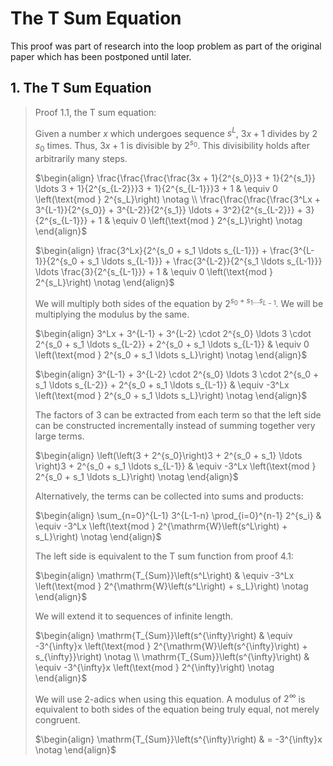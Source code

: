 # The T Sum Equation

This proof was part of research into the loop problem as part of the original paper which has been postponed until later.

## 1. The T Sum Equation

> Proof 1.1, the T sum equation:
>
> Given a number $x$ which undergoes sequence $s^L$, $3x + 1$ divides by $2$ $s_0$ times. Thus, $3x + 1$ is divisible by $2^{s_0}$. This divisibility holds after arbitrarily many steps.
>
> $\begin{align} \frac{\frac{\frac{\frac{3x + 1}{2^{s_0}}3 + 1}{2^{s_1}} \ldots 3 + 1}{2^{s_{L-2}}}3 + 1}{2^{s_{L-1}}}3 + 1 & \equiv 0 \left(\text{mod } 2^{s_L}\right) \notag \\ \frac{\frac{\frac{\frac{3^Lx + 3^{L-1}}{2^{s_0}} + 3^{L-2}}{2^{s_1}} \ldots + 3^2}{2^{s_{L-2}}} + 3}{2^{s_{L-1}}} + 1 & \equiv 0 \left(\text{mod } 2^{s_L}\right) \notag \end{align}$
>
> $\begin{align} \frac{3^Lx}{2^{s_0 + s_1 \ldots s_{L-1}}} + \frac{3^{L-1}}{2^{s_0 + s_1 \ldots s_{L-1}}} + \frac{3^{L-2}}{2^{s_1 \ldots s_{L-1}}} \ldots \frac{3}{2^{s_{L-1}}} + 1 & \equiv 0 \left(\text{mod } 2^{s_L}\right) \notag \end{align}$
>
> We will multiply both sides of the equation by $2^{s_0 + s_1 \ldots s_{L-1}}$. We will be multiplying the modulus by the same.
>
> $\begin{align} 3^Lx + 3^{L-1} + 3^{L-2} \cdot 2^{s_0} \ldots 3 \cdot 2^{s_0 + s_1 \ldots s_{L-2}} + 2^{s_0 + s_1 \ldots s_{L-1}} & \equiv 0 \left(\text{mod } 2^{s_0 + s_1 \ldots s_L}\right) \notag \end{align}$
>
> $\begin{align} 3^{L-1} + 3^{L-2} \cdot 2^{s_0} \ldots 3 \cdot 2^{s_0 + s_1 \ldots s_{L-2}} + 2^{s_0 + s_1 \ldots s_{L-1}} & \equiv -3^Lx \left(\text{mod } 2^{s_0 + s_1 \ldots s_L}\right) \notag \end{align}$
>
> The factors of $3$ can be extracted from each term so that the left side can be constructed incrementally instead of summing together very large terms.
>
> $\begin{align} \left(\left(3 + 2^{s_0}\right)3 + 2^{s_0 + s_1} \ldots \right)3 + 2^{s_0 + s_1 \ldots s_{L-1}} & \equiv -3^Lx \left(\text{mod } 2^{s_0 + s_1 \ldots s_L}\right) \notag \end{align}$
>
> Alternatively, the terms can be collected into sums and products:
>
> $\begin{align} \sum_{n=0}^{L-1} 3^{L-1-n} \prod_{i=0}^{n-1} 2^{s_i} & \equiv -3^Lx \left(\text{mod } 2^{\mathrm{W}\left(s^L\right) + s_L}\right) \notag \end{align}$
>
> The left side is equivalent to the T sum function from proof 4.1:
>
> $\begin{align} \mathrm{T_{Sum}}\left(s^L\right) & \equiv -3^Lx \left(\text{mod } 2^{\mathrm{W}\left(s^L\right) + s_L}\right) \notag \end{align}$
>
> We will extend it to sequences of infinite length.
>
> $\begin{align} \mathrm{T_{Sum}}\left(s^{\infty}\right) & \equiv -3^{\infty}x \left(\text{mod } 2^{\mathrm{W}\left(s^{\infty}\right) + s_{\infty}}\right) \notag \\ \mathrm{T_{Sum}}\left(s^{\infty}\right) & \equiv -3^{\infty}x \left(\text{mod } 2^{\infty}\right) \notag \end{align}$
>
> We will use 2-adics when using this equation. A modulus of $2^{\infty}$ is equivalent to both sides of the equation being truly equal, not merely congruent.
>
> $\begin{align} \mathrm{T_{Sum}}\left(s^{\infty}\right) & = -3^{\infty}x \notag \end{align}$
